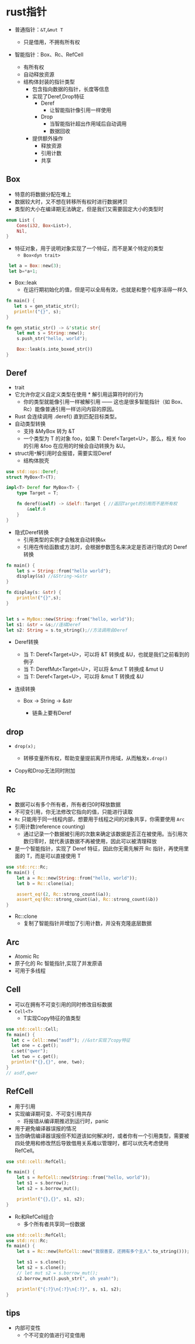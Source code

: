 # rust指针

+ 普通指针：`&T`,`&mut T`
    + 只是借用，不拥有所有权

+ 智能指针：Box<T>、Rc<T>、RefCell<T>
    + 有所有权
    + 自动释放资源
    + 结构体封装的指针类型
        + 包含指向数据的指针，长度等信息
        + 实现了Deref,Drop特征
            + Deref
                + 让智能指针像引用一样使用
            + Drop
                + 当智能指针超出作用域后自动调用
                + 数据回收
        + 提供额外操作
            + 释放资源
            + 引用计数
            + 共享


## Box<T>

<!-- 使用场景 -->
+ 特意的将数据分配在堆上
+ 数据较大时，又不想在转移所有权时进行数据拷贝
+ 类型的大小在编译期无法确定，但是我们又需要固定大小的类型时
```rust
enum List {
    Cons(i32, Box<List>),
    Nil,
}
```
+ 特征对象，用于说明对象实现了一个特征，而不是某个特定的类型
    + `Box<dyn trait>`

```rust
 let a = Box::new(3);
 let b=*a+1;
```

+ Box::leak
    + 在运行期初始化的值，但是可以全局有效，也就是和整个程序活得一样久

```rust
fn main() {
   let s = gen_static_str();
   println!("{}", s);
}

fn gen_static_str() -> &'static str{
    let mut s = String::new();
    s.push_str("hello, world");

    Box::leak(s.into_boxed_str())
}
```

## Deref
+ trait
+ 它允许你定义自定义类型在使用 * 解引用运算符时的行为
    + 你的类型就能像引用一样被解引用 —— 这也是很多智能指针（如 Box<T>、Rc<T>）能像普通引用一样访问内容的原因。
+ Rust 会连续调用 .deref() 直到匹配目标类型。
+ 自动类型转换
    + 支持 &MyBox<T> 转为 &T
    + 一个类型为 T 的对象 foo，如果 T: Deref<Target=U>，那么，相关 foo 的引用 &foo 在应用的时候会自动转换为 &U。
+ struct用`*`解引用时会报错，需要实现Deref
    + 结构体脱壳
```rust
use std::ops::Deref;
struct MyBox<T>(T);

impl<T> Deref for MyBox<T> {
    type Target = T;

    fn deref(&self) -> &Self::Target { //返回Target的引用而不是所有权
        &self.0
    }
}

```
+ 隐式Deref转换
    + 引用类型的实例才会触发自动转换`&x`
    + 引用在传给函数或方法时，会根据参数签名来决定是否进行隐式的 Deref 转换
```rust
fn main() {
    let s = String::from("hello world");
    display(&s) //&String->&str
}

fn display(s: &str) {
    println!("{}",s);
}


let s = MyBox::new(String::from("hello, world"));
let s1: &str = &s;//连续Deref
let s2: String = s.to_string();//方法调用会Deref
```

+ Deref转换
    + 当 T: Deref<Target=U>，可以将 &T 转换成 &U，也就是我们之前看到的例子
    + 当 T: DerefMut<Target=U>，可以将 &mut T 转换成 &mut U
    + 当 T: Deref<Target=U>，可以将 &mut T 转换成 &U

+ 连续转换
    + Box<String> -> String -> &str
        + 链条上要有Deref

## drop
+ `drop(x);`
    + 转移变量所有权，帮助变量提前离开作用域，从而触发`x.drop()`

+ Copy和Drop无法同时附加

## Rc<T>
+ 数据可以有多个所有者，所有者归0时释放数据
+ 不可变引用，你无法修改它指向的值，只能进行读取
+ `Rc` 只能用于同一线程内部，想要用于线程之间的对象共享，你需要使用 `Arc`
+ 引用计数(reference counting)
    + 通过记录一个数据被引用的次数来确定该数据是否正在被使用。当引用次数归零时，就代表该数据不再被使用，因此可以被清理释放
+ 是一个智能指针，实现了 Deref 特征，因此你无需先解开 Rc 指针，再使用里面的 T，而是可以直接使用 T
```rust
use std::rc::Rc;
fn main() {
    let a = Rc::new(String::from("hello, world"));
    let b = Rc::clone(&a);

    assert_eq!(2, Rc::strong_count(&a));
    assert_eq!(Rc::strong_count(&a), Rc::strong_count(&b))
}
```
+ Rc::clone
    + 复制了智能指针并增加了引用计数，并没有克隆底层数据

## Arc
+ Atomic Rc
+ 原子化的 Rc<T> 智能指针,实现了并发原语
+ 可用于多线程

## Cell
+ 可以在拥有不可变引用的同时修改目标数据
+ `Cell<T>`
    + T实现Copy特征的值类型

```rust
use std::cell::Cell;
fn main() {
  let c = Cell::new("asdf"); //&str实现了copy特征
  let one = c.get();
  c.set("qwer");
  let two = c.get();
  println!("{},{}", one, two);
}
// asdf,qwer
```

## RefCell
+ 用于引用
+ 实现编译期可变、不可变引用共存
    + 将报错从编译期推迟到运行时，panic
+ 用于避免编译器误报的情况
+ 当你确信编译器误报但不知道该如何解决时，或者你有一个引用类型，需要被四处使用和修改然后导致借用关系难以管理时，都可以优先考虑使用 RefCell。

```rust
use std::cell::RefCell;

fn main() {
    let s = RefCell::new(String::from("hello, world"));
    let s1 = s.borrow();
    let s2 = s.borrow_mut();

    println!("{},{}", s1, s2);
}
```

+ Rc和RefCell组合
    + 多个所有者共享同一份数据
```rust
use std::cell::RefCell;
use std::rc::Rc;
fn main() {
    let s = Rc::new(RefCell::new("我很善变，还拥有多个主人".to_string()));

    let s1 = s.clone();
    let s2 = s.clone();
    // let mut s2 = s.borrow_mut();
    s2.borrow_mut().push_str(", oh yeah!");

    println!("{:?}\n{:?}\n{:?}", s, s1, s2);
}

```

## tips

+ 内部可变性
    + 个不可变的值进行可变借用